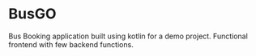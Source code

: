 # BusGO
Bus Booking application built using kotlin for a demo project. Functional frontend with few backend functions.
